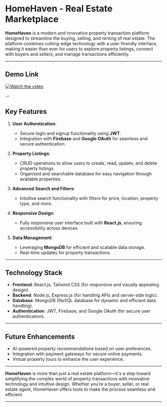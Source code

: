 # **HomeHaven - Real Estate Marketplace**

**HomeHaven** is a modern and innovative property transaction platform designed to streamline the buying, selling, and renting of real estate. The platform combines cutting-edge technology with a user-friendly interface, making it easier than ever for users to explore property listings, connect with buyers and sellers, and manage transactions efficiently.

---
## Demo Link
[![Watch the video](https://img.youtube.com/vi/6z5RfsJRBLY/0.jpg)](https://www.youtube.com/watch?v=6z5RfsJRBLY)

--
## **Key Features**

1. **User Authentication**:
   - Secure login and signup functionality using **JWT**.
   - Integration with **Firebase** and **Google OAuth** for seamless and secure authentication.

2. **Property Listings**:
   - CRUD operations to allow users to create, read, update, and delete property listings.
   - Organized and searchable database for easy navigation through available properties.

3. **Advanced Search and Filters**:
   - Intuitive search functionality with filters for price, location, property type, and more.

4. **Responsive Design**:
   - Fully responsive user interface built with **React.js**, ensuring accessibility across devices.

5. **Data Management**:
   - Leveraging **MongoDB** for efficient and scalable data storage.
   - Real-time updates for property transactions.

---

## **Technology Stack**

- **Frontend**: React.js, Tailwind CSS (for responsive and visually appealing design).
- **Backend**: Node.js, Express.js (for handling APIs and server-side logic).
- **Database**: MongoDB (NoSQL database for dynamic and efficient data handling).
- **Authentication**: JWT, Firebase, and Google OAuth (for secure user authentication).

---

## **Future Enhancements**

- AI-powered property recommendations based on user preferences.
- Integration with payment gateways for secure online payments.
- Virtual property tours to enhance the user experience.

---

**HomeHaven** is more than just a real estate platform—it's a step toward simplifying the complex world of property transactions with innovative technology and intuitive design. Whether you’re a buyer, seller, or real estate agent, HomeHaven offers tools to make the process seamless and efficient.

---

